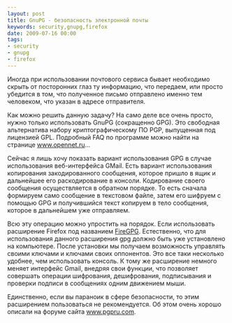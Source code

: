 ```yaml
---
layout: post
title: GnuPG - безопасность электронной почты
keywords: security,gnupg,firefox
date: 2009-07-16 00:00
tags:
- security
- gnupg
- firefox
---
```

Иногда при использовании почтового сервиса бывает необходимо скрыть от посторонних глаз ту информацию, что передаем, или просто убедится в том, что полученное письмо отправлено именно тем человеком, что указан в адресе отправителя.

Как можно решить данную задачу? На само деле все очень просто, нужно только использовать
GnuPG (сокращенно GPG). Это свободная альтернатива набору криптографическому ПО PGP,
выпущенная под лицензией GPL. Подробный FAQ по программе можно найти на странице <a
href="http://www.opennet.ru/docs/RUS/gpg_faq/" rel="nofollow">www.opennet.ru</a>...

Сейчас я лишь хочу показать вариант использования GPG в случае использования веб-интерфейса GMail. Есть вариант использования копирования закодированного сообщения, которое пришло в ящик и дальнейшее его раскодирование в консоли. Кодирование своего сообщения осуществляется в обратном порядке. То есть сначала формируем само сообщение в текстовом файле, затем его шифруем с помощью GPG и получившийся текст копируем в тело сообщения, которое в дальнейшем уже отправляем.

Всю эту операцию можно упростить на порядок. Если использовать расширение Firefox под названием <a href="https://addons.mozilla.org/ru/firefox/addon/4645" rel="nofollow">FireGPG</a>. Естественно, что для использования данного расширения gpg должно быть уже установлено на компьютере. После установки мы получаем возможность управлять своими ключами и ключами своих оппонентов. Это все таки несколько удобнее, чем использовать консоль. К тому же расширение немного меняет интерфейс Gmail, внедряя свои функции, что позволяет совершать операции шифрования, дешифрования, подписывания и проверки подписи в сообщениях одним движением мыши.

Единственно, если вы параноик в сфере безопасности, то этим расширением пользоваться не рекомендуется. Об этом очень хорошо описали на форуме сайта <a href="http://www.pgpru.com/forum/rasshirenijaidopolnenija/pidgingpgestjliplagindljasovmestnojjraboty" rel="nofollow">www.pgpru.com</a>.
